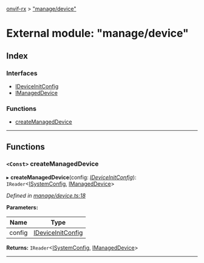 [onvif-rx](../README.md) > ["manage/device"](../modules/_manage_device_.md)

# External module: "manage/device"

## Index

### Interfaces

* [IDeviceInitConfig](../interfaces/_manage_device_.ideviceinitconfig.md)
* [IManagedDevice](../interfaces/_manage_device_.imanageddevice.md)

### Functions

* [createManagedDevice](_manage_device_.md#createmanageddevice)

---

## Functions

<a id="createmanageddevice"></a>

### `<Const>` createManagedDevice

▸ **createManagedDevice**(config: *[IDeviceInitConfig](../interfaces/_manage_device_.ideviceinitconfig.md)*): `IReader`<[ISystemConfig](../interfaces/_config_interfaces_.isystemconfig.md), [IManagedDevice](../interfaces/_manage_device_.imanageddevice.md)>

*Defined in [manage/device.ts:18](https://github.com/patrickmichalina/onvif-rx/blob/3ab1739/src/manage/device.ts#L18)*

**Parameters:**

| Name | Type |
| ------ | ------ |
| config | [IDeviceInitConfig](../interfaces/_manage_device_.ideviceinitconfig.md) |

**Returns:** `IReader`<[ISystemConfig](../interfaces/_config_interfaces_.isystemconfig.md), [IManagedDevice](../interfaces/_manage_device_.imanageddevice.md)>

___

